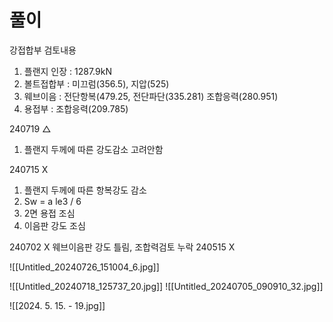 # 풀이
강접합부 검토내용
1. 플랜지 인장 : 1287.9kN
2. 볼트접합부 : 미끄럼(356.5), 지압(525)
3. 웨브이음 : 전단항복(479.25, 전단파단(335.281) 조합응력(280.951)
4. 용접부 : 조합응력(209.785)

240719 △
1. 플랜지 두께에 따른 강도감소 고려안함

240715 X
1. 플랜지 두께에 따른 항복강도 감소
2. Sw = a le3 / 6
3. 2면 용접 조심
4. 이음판 강도 조심

240702 X 웨브이음판 강도 틀림, 조합력검토 누락
240515 X


![[Untitled_20240726_151004_6.jpg]]

![[Untitled_20240718_125737_20.jpg]]
![[Untitled_20240705_090910_32.jpg]]

![[2024. 5. 15. - 19.jpg]]

